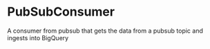 # PubSubConsumer
A consumer from pubsub that gets the data from a pubsub topic and ingests into BigQuery
